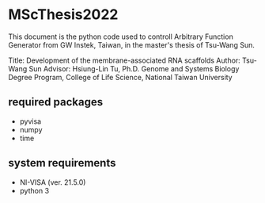 # MScThesis2022

This document is the python code used to controll Arbitrary Function Generator from GW Instek, Taiwan, in the master's thesis of Tsu-Wang Sun.

Title: Development of the membrane-associated RNA scaffolds
Author: Tsu-Wang Sun
Advisor: Hsiung-Lin Tu, Ph.D.
Genome and Systems Biology Degree Program, College of Life Science, National Taiwan University

## required packages

- pyvisa
- numpy
- time

## system requirements

- NI-VISA (ver. 21.5.0)
- python 3


